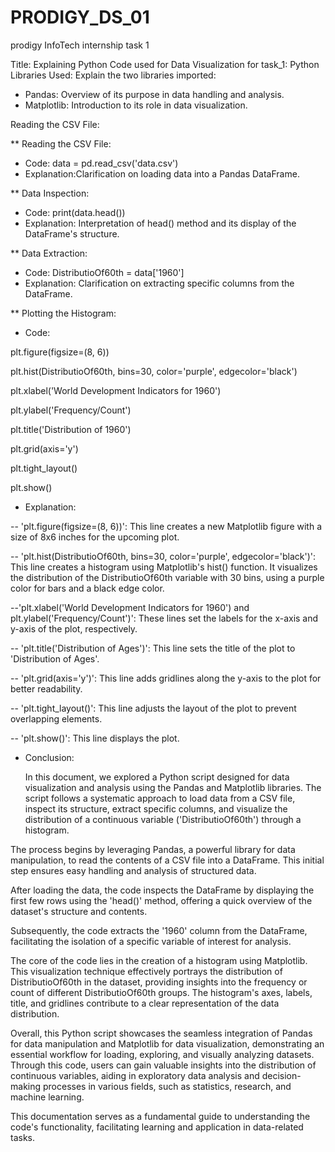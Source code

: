# PRODIGY_DS_01
 prodigy InfoTech internship task 1


Title: Explaining Python Code used for Data Visualization for task_1:
Python Libraries Used:
Explain the two libraries imported:

- Pandas: Overview of its purpose in data handling and analysis.
- Matplotlib: Introduction to its role in data visualization.

Reading the CSV File:

** Reading the CSV File:
- Code: data = pd.read_csv('data.csv')
- Explanation:Clarification on loading data into a Pandas DataFrame.

** Data Inspection:
- Code: print(data.head())
- Explanation: Interpretation of head() method and its display of the DataFrame's structure.

** Data Extraction:
- Code: DistributioOf60th = data['1960']
- Explanation: Clarification on extracting specific columns from the DataFrame.

** Plotting the Histogram:
- Code:

plt.figure(figsize=(8, 6))

plt.hist(DistributioOf60th, bins=30, color='purple', edgecolor='black')

plt.xlabel('World Development Indicators for 1960')

plt.ylabel('Frequency/Count')

plt.title('Distribution of 1960')

plt.grid(axis='y')

plt.tight_layout()

plt.show()


- Explanation:

-- 'plt.figure(figsize=(8, 6))': This line creates a new Matplotlib figure with a size of 8x6 inches for the upcoming plot.

-- 'plt.hist(DistributioOf60th, bins=30, color='purple', edgecolor='black')': This line creates a histogram using Matplotlib's hist() function. It visualizes the distribution of the DistributioOf60th variable with 30 bins, using a purple color for bars and a black edge color.

--'plt.xlabel('World Development Indicators for 1960') and plt.ylabel('Frequency/Count')': These lines set the labels for the x-axis and y-axis of the plot, respectively.

-- 'plt.title('Distribution of Ages')': This line sets the title of the plot to 'Distribution of Ages'.

-- 'plt.grid(axis='y')': This line adds gridlines along the y-axis to the plot for better readability.

-- 'plt.tight_layout()': This line adjusts the layout of the plot to prevent overlapping elements.

-- 'plt.show()': This line displays the plot.


- Conclusion:
 
  In this document, we explored a Python script designed for data visualization and analysis using the Pandas and Matplotlib libraries. The script follows a systematic approach to load data from a CSV file, inspect its structure, extract specific columns, and visualize the distribution of a continuous variable ('DistributioOf60th') through a histogram.

The process begins by leveraging Pandas, a powerful library for data manipulation, to read the contents of a CSV file into a DataFrame. This initial step ensures easy handling and analysis of structured data.

After loading the data, the code inspects the DataFrame by displaying the first few rows using the 'head()' method, offering a quick overview of the dataset's structure and contents.

Subsequently, the code extracts the '1960' column from the DataFrame, facilitating the isolation of a specific variable of interest for analysis.

The core of the code lies in the creation of a histogram using Matplotlib. This visualization technique effectively portrays the distribution of DistributioOf60th in the dataset, providing insights into the frequency or count of different DistributioOf60th groups. The histogram's axes, labels, title, and gridlines contribute to a clear representation of the data distribution.

Overall, this Python script showcases the seamless integration of Pandas for data manipulation and Matplotlib for data visualization, demonstrating an essential workflow for loading, exploring, and visually analyzing datasets. Through this code, users can gain valuable insights into the distribution of continuous variables, aiding in exploratory data analysis and decision-making processes in various fields, such as statistics, research, and machine learning.

This documentation serves as a fundamental guide to understanding the code's functionality, facilitating learning and application in data-related tasks.

